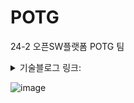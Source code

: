 # POTG
24-2 오픈SW플랫폼 POTG 팀
<details>
<summary> 기술블로그 링크:  </summary>
<div markdown="1">   

https://hongyeonlee.tistory.com/category/Project/%5BPOTG%5D%20%EC%98%A4%ED%94%88SW%ED%94%8C%EB%9E%AB%ED%8F%BC

https://medium.com/@nalinarchive/flask-%EA%B3%BC-firebase-%EC%84%A4%EC%B9%98-%EB%B0%A9%EB%B2%95-bf1e4d28e870

https://velog.io/@greenxlouv/POTG-%ED%95%B4%EC%84%A42

</div>
</details>

![image](https://github.com/user-attachments/assets/0b04d338-8c3e-4af0-a72a-bdb3438aadbd)

